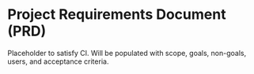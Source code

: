 # Project Requirements Document (PRD)

Placeholder to satisfy CI. Will be populated with scope, goals, non-goals, users, and acceptance criteria.
